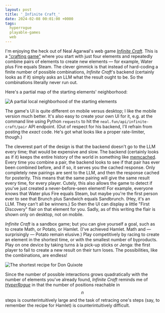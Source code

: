 ```yaml
---
layout: post
title: '_Infinite Craft_'
date: 2024-02-08 00:01:00 +0000
tags:
  hyperrogue
  playable-games
  web
---
```


I'm enjoying the heck out of Neal Agarwal's web game [_Infinite Craft_](https://neal.fun/infinite-craft/).
This is a ["crafting game"](https://gaming.stackexchange.com/questions/26441/what-does-crafting-imply-across-games)
where you start with just four elements and repeatedly combine pairs of elements to create new elements —
for example, Water plus Fire equals Steam. The clever gimmick is that instead of hard-coding a finite number
of possible combinations, _Infinite Craft_'s backend (certainly looks as if it) simply asks an LLM what
the result ought to be. So the combinations literally never run out.

Here's a partial map of the starting elements' neighborhood:

![A partial local neighborhood of the starting elements](/blog/images/2024-02-08-local-map.png)

The game's UI is quite different on mobile versus desktop; I like the mobile version much better.
It's also easy to create your own UI for it, e.g. at the command line using Python `requests` to
hit the `neal.fun/api/infinite-craft/pair` API endpoint. (Out of respect for his backend, I'll refrain
from posting the _exact_ code. He's got what looks like a proper rate-limiter, though.)

The cleverest part of the design is that the backend doesn't go to the LLM every time; that would be
expensive and slow. The backend (certainly looks as if it) keeps the entire history of the world in something
like [memcached](https://memcached.org/about). Every time you combine a pair, the backend looks to see if
that pair has ever been combined before, and if so, it serves you the cached response. Only completely
new pairings are sent to the LLM, and then the response cached for posterity. This means that the same
pairing will give the same result every time, for every player. Cutely, this also allows the
game to detect if you've just created a never-before-seen element! For example, everyone knows that
Water plus Fire equals Steam, but maybe you're the first person ever to see that Brunch plus
Sandwich equals Sandbrunch. (Hey, it's an LLM. They can't all be winners.) So then the UI can display
a little "First Discovery" flair on that element for you. Sadly, as of this writing the flair is shown
only on desktop, not on mobile.

_Infinite Craft_ is a sandbox game; but you can give yourself a goal, such as to create Math, or Potato,
or Hamlet. (I've achieved Hamlet. Math and — surprisingly — Potato remain elusive.) Play competitively
by racing to create an element in the shortest time, or with the smallest number of byproducts. Play
on one device by taking turns à la pick-up sticks or Jenga: the first player to fail to create a new
result on their turn loses. The possibilities, like the combinations, are endless!

![The shortest recipe for Don Quixote](/blog/images/2024-02-08-don-quixote.png)

Since the number of possible interactions grows quadratically with the number of elements you've
already found, _Infinite Craft_ reminds me of
[_HyperRogue_](https://en.wikipedia.org/wiki/HyperRogue)
in that the number of positions reachable in $$n$$ steps is counterintuitively large and the task of
retracing one's steps (say, to remember the recipe for Hamlet) is counterintuitively difficult.
